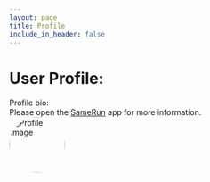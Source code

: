 ```yaml
---
layout: page
title: Profile
include_in_header: false
---
```

<h1>User Profile: <span id='nickname'></span></h1>
<div>Profile bio: <span id='profile_bio'></span></div>
<div>Please open the <a href="/">SameRun</a> app for more information.</div>
<img alt='Profile Image' id='image' style="
  width:100px;
  height:100px;
  object-fit:cover;
  border-radius:50%;
"/>

<script>
    function getSearchParameters() {
        var prmstr = window.location.search.substr(1);
        return prmstr != null && prmstr != "" ? transformToAssocArray(prmstr) : {};
    }
    function transformToAssocArray( prmstr ) {
        var params = {};
        var prmarr = prmstr.split("&");
        for ( var i = 0; i < prmarr.length; i++) {
            var tmparr = prmarr[i].split("=");
            params[tmparr[0]] = decodeURIComponent(tmparr[1]);
        }
        return params;
    }
    var params = getSearchParameters();
    document.getElementById("nickname").innerHTML = params.nickname.replace(/\+/g, " ");
    document.getElementById("profile_bio").innerHTML = params.profile_bio.replace(/\+/g, " ");
    document.getElementById("image").src = params.picture;
</script>